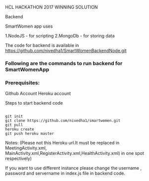 HCL HACKATHON 2017  WINNING SOLUTION

Backend

SmartWomen app uses 

1.NodeJS - for scripting 
2.MongoDb - for storing data

The code for backend is available in ​https://github.com/nivedha1/SmartWomenBackendNode.git

### Following are the commands to run backend for SmartWomenApp

### Prerequisites:

Github Account
Heroku account

Steps to start backend code
````

git init
git clone ​https://github.com/nivedha1/smartwomen.git 
git pull
heroku create
git push heroku master

````

Notes: (Please not this Heroku url.It must be replaced in MeetingActivity.xml, MainActivity.xml,RegisterActivity.xml,HealthActivity.xml) in one spot respectively)

If you want to use different instance please change the username , password and servername in index.js file in backend code.
